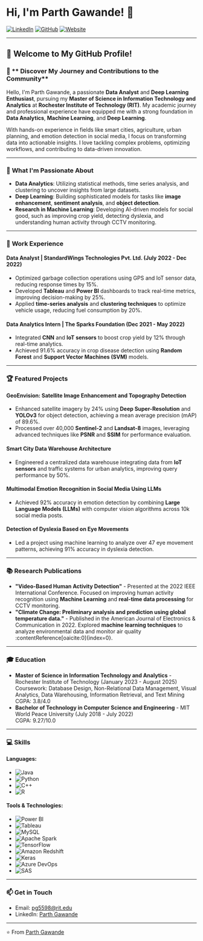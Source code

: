 # Hi, I'm Parth Gawande! 👋

[![LinkedIn](https://img.shields.io/badge/-LinkedIn-blue?style=flat-square&logo=Linkedin&logoColor=white&link=https://www.linkedin.com/in/parthgawande)](https://www.linkedin.com/in/parthgawande) 
[![GitHub](https://img.shields.io/badge/-GitHub-333?style=flat-square&logo=GitHub&logoColor=white&link=https://github.com/parthgawande)](https://github.com/parthgawande) 
[![Website](https://img.shields.io/badge/Portfolio-orange?style=flat-square&logo=firefox&logoColor=white&link=https://yourwebsite.com)](https://yourwebsite.com)

---

## 🌟 Welcome to My GitHub Profile!

### 📝 ** Discover My Journey and Contributions to the Community**
Hello, I'm Parth Gawande, a passionate **Data Analyst** and **Deep Learning Enthusiast**, pursuing my **Master of Science in Information Technology and Analytics** at **Rochester Institute of Technology (RIT)**. My academic journey and professional experience have equipped me with a strong foundation in **Data Analytics**, **Machine Learning**, and **Deep Learning**. 

With hands-on experience in fields like smart cities, agriculture, urban planning, and emotion detection in social media, I focus on transforming data into actionable insights. I love tackling complex problems, optimizing workflows, and contributing to data-driven innovation.

---

### 🚀 **What I'm Passionate About**
- **Data Analytics**: Utilizing statistical methods, time series analysis, and clustering to uncover insights from large datasets.
- **Deep Learning**: Building sophisticated models for tasks like **image enhancement**, **sentiment analysis**, and **object detection**.
- **Research in Machine Learning**: Developing AI-driven models for social good, such as improving crop yield, detecting dyslexia, and understanding human activity through CCTV monitoring.

---

### 💼 **Work Experience**

#### **Data Analyst | StandardWings Technologies Pvt. Ltd. (July 2022 - Dec 2022)**
- Optimized garbage collection operations using GPS and IoT sensor data, reducing response times by 15%.
- Developed **Tableau** and **Power BI** dashboards to track real-time metrics, improving decision-making by 25%.
- Applied **time-series analysis** and **clustering techniques** to optimize vehicle usage, reducing fuel consumption by 20%.

#### **Data Analytics Intern | The Sparks Foundation (Dec 2021 - May 2022)**
- Integrated **CNN** and **IoT sensors** to boost crop yield by 12% through real-time analytics.
- Achieved 91.6% accuracy in crop disease detection using **Random Forest** and **Support Vector Machines (SVM)** models.

---

### 🏆 **Featured Projects**

#### GeoEnvision: Satellite Image Enhancement and Topography Detection
- Enhanced satellite imagery by 24% using **Deep Super-Resolution** and **YOLOv3** for object detection, achieving a mean average precision (mAP) of 89.6%.
- Processed over 40,000 **Sentinel-2** and **Landsat-8** images, leveraging advanced techniques like **PSNR** and **SSIM** for performance evaluation.

#### Smart City Data Warehouse Architecture
- Engineered a centralized data warehouse integrating data from **IoT sensors** and traffic systems for urban analytics, improving query performance by 50%.

#### Multimodal Emotion Recognition in Social Media Using LLMs
- Achieved 92% accuracy in emotion detection by combining **Large Language Models (LLMs)** with computer vision algorithms across 10k social media posts.

#### Detection of Dyslexia Based on Eye Movements
- Led a project using machine learning to analyze over 47 eye movement patterns, achieving 91% accuracy in dyslexia detection.

---

### 📚 **Research Publications**

- **"Video-Based Human Activity Detection"** - Presented at the 2022 IEEE International Conference. Focused on improving human activity recognition using **Machine Learning** and **real-time data processing** for CCTV monitoring.
- **"Climate Change: Preliminary analysis and prediction using global temperature data."** - Published in the American Journal of Electronics & Communication in 2022. Explored **machine learning techniques** to analyze environmental data and monitor air quality&#8203;:contentReference[oaicite:0]{index=0}.

---

### 🎓 **Education**

- **Master of Science in Information Technology and Analytics** - Rochester Institute of Technology (January 2023 - August 2025)  
  Coursework: Database Design, Non-Relational Data Management, Visual Analytics, Data Warehousing, Information Retrieval, and Text Mining  
  CGPA: 3.8/4.0
- **Bachelor of Technology in Computer Science and Engineering** - MIT World Peace University (July 2018 - July 2022)  
  CGPA: 9.27/10.0

---

### 💻 **Skills**

#### **Languages**:
- ![Java](https://img.shields.io/badge/Java-ED8B00?style=for-the-badge&logo=java&logoColor=white)
- ![Python](https://img.shields.io/badge/Python-3776AB?style=for-the-badge&logo=python&logoColor=white)
- ![C++](https://img.shields.io/badge/C++-00599C?style=for-the-badge&logo=cplusplus&logoColor=white)
- ![R](https://img.shields.io/badge/R-276DC3?style=for-the-badge&logo=r&logoColor=white)

#### **Tools & Technologies**:
- ![Power BI](https://img.shields.io/badge/PowerBI-F2C811?style=for-the-badge&logo=powerbi&logoColor=black)
- ![Tableau](https://img.shields.io/badge/Tableau-E97627?style=for-the-badge&logo=tableau&logoColor=white)
- ![MySQL](https://img.shields.io/badge/MySQL-4479A1?style=for-the-badge&logo=mysql&logoColor=white)
- ![Apache Spark](https://img.shields.io/badge/Apache%20Spark-E25A1C?style=for-the-badge&logo=apachespark&logoColor=white)
- ![TensorFlow](https://img.shields.io/badge/TensorFlow-FF6F00?style=for-the-badge&logo=tensorflow&logoColor=white)
- ![Amazon Redshift](https://img.shields.io/badge/Amazon%20Redshift-232F3E?style=for-the-badge&logo=amazon-redshift&logoColor=white)
- ![Keras](https://img.shields.io/badge/Keras-D00000?style=for-the-badge&logo=keras&logoColor=white)
- ![Azure DevOps](https://img.shields.io/badge/Azure%20DevOps-0078D7?style=for-the-badge&logo=azuredevops&logoColor=white)
- ![SAS](https://img.shields.io/badge/SAS-0052CC?style=for-the-badge&logo=sas&logoColor=white)

---

### 📫 **Get in Touch**

- Email: [pg5598@rit.edu](mailto:pg5598@rit.edu)
- LinkedIn: [Parth Gawande](https://www.linkedin.com/in/parthgawande)

---

⭐️ From [Parth Gawande](https://github.com/parthgawande)
